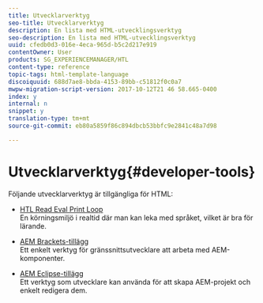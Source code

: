 ```yaml
---
title: Utvecklarverktyg
seo-title: Utvecklarverktyg
description: En lista med HTML-utvecklingsverktyg
seo-description: En lista med HTML-utvecklingsverktyg
uuid: cfedb0d3-016e-4eca-965d-b5c2d217e919
contentOwner: User
products: SG_EXPERIENCEMANAGER/HTL
content-type: reference
topic-tags: html-template-language
discoiquuid: 688d7ae8-bbda-4153-89bb-c51812f0c0a7
mwpw-migration-script-version: 2017-10-12T21 46 58.665-0400
index: y
internal: n
snippet: y
translation-type: tm+mt
source-git-commit: eb80a5859f86c894dbcb53bbfc9e2841c48a7d98

---
```



# Utvecklarverktyg{#developer-tools}

Följande utvecklarverktyg är tillgängliga för HTML:

* [HTL Read Eval Print Loop](https://github.com/Adobe-Marketing-Cloud/aem-htl-repl)\
   En körningsmiljö i realtid där man kan leka med språket, vilket är bra för lärande.

* [AEM Brackets-tillägg](https://helpx.adobe.com/experience-manager/6-4/sites/developing/using/aem-brackets.html)\
   Ett enkelt verktyg för gränssnittsutvecklare att arbeta med AEM-komponenter.

* [AEM Eclipse-tillägg](https://helpx.adobe.com/experience-manager/6-4/sites/developing/using/aem-eclipse.html)\
   Ett verktyg som utvecklare kan använda för att skapa AEM-projekt och enkelt redigera dem.


